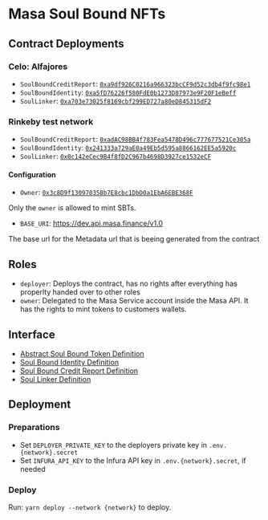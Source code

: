 # Masa Soul Bound NFTs

## Contract Deployments

### Celo: Alfajores

- `SoulBoundCreditReport`: [`0xa9df926C0216a966323bcCF9d52c3db4f9fc98e1`](https://alfajores-blockscout.celo-testnet.org/address/0xa9df926C0216a966323bcCF9d52c3db4f9fc98e1/transactions)
- `SoulBoundIdentity`: [`0xa5fD76226f580FdE0b1273D87973e9F20F1eBeff`](https://alfajores-blockscout.celo-testnet.org/address/0xa5fD76226f580FdE0b1273D87973e9F20F1eBeff/transactions)
- `SoulLinker`: [`0xa703e73025f8169cbf299ED727a80eD845315dF2`](https://alfajores-blockscout.celo-testnet.org/address/0xa703e73025f8169cbf299ED727a80eD845315dF2/transactions)

### Rinkeby test network

- `SoulBoundCreditReport`: [`0xadAC98BB4f783Fea5478D496c777677521Ce305a`](https://rinkeby.etherscan.io/address/0xadAC98BB4f783Fea5478D496c777677521Ce305a)
- `SoulBoundIdentity`: [`0x241333a729aE0a49Eb5d595a8866162EE5a5920c`](https://rinkeby.etherscan.io/address/0x241333a729aE0a49Eb5d595a8866162EE5a5920c)
- `SoulLinker`: [`0x0c142eCec9B4f8fD2C967b4698D3927ce1532eCF`](https://rinkeby.etherscan.io/address/0x0c142eCec9B4f8fD2C967b4698D3927ce1532eCF)

#### Configuration

- `Owner`: [`0x3c8D9f130970358b7E8cbc1DbD0a1EbA6EBE368F`](https://alfajores-blockscout.celo-testnet.org/address/0x3c8D9f130970358b7E8cbc1DbD0a1EbA6EBE368F/transactions)

Only the `owner` is allowed to mint SBTs.

- `BASE_URI`: https://dev.api.masa.finance/v1.0

The base url for the Metadata url that is beeing generated from the contract

## Roles

- `deployer`: Deploys the contract, has no rights after everything has properlty handed over to other roles
- `owner`: Delegated to the Masa Service account inside the Masa API. It has the rights to mint tokens to customers
  wallets.

## Interface

- [Abstract Soul Bound Token Definition](docs/SoulBoundToken.md)
- [Soul Bound Identity Definition](docs/SoulBoundIdentity.md)
- [Soul Bound Credit Report Definition](docs/SoulBoundCreditReport.md)
- [Soul Linker Definition](docs/SoulLinker.md)

## Deployment

### Preparations

* Set `DEPLOYER_PRIVATE_KEY` to the deployers private key in `.env.{network}.secret`
* Set `INFURA_API_KEY` to the Infura API key in `.env.{network}.secret`, if needed

### Deploy

Run: `yarn deploy --network {network}` to deploy.
